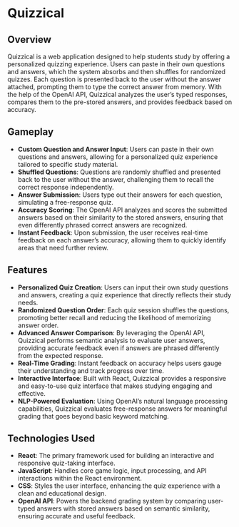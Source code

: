 # Quizzical

## Overview
Quizzical is a web application designed to help students study by offering a personalized quizzing experience. Users can paste in their own questions and answers, which the system absorbs and then shuffles for randomized quizzes. Each question is presented back to the user without the answer attached, prompting them to type the correct answer from memory. With the help of the OpenAI API, Quizzical analyzes the user’s typed responses, compares them to the pre-stored answers, and provides feedback based on accuracy.

## Gameplay
- **Custom Question and Answer Input**: Users can paste in their own questions and answers, allowing for a personalized quiz experience tailored to specific study material.
- **Shuffled Questions**: Questions are randomly shuffled and presented back to the user without the answer, challenging them to recall the correct response independently.
- **Answer Submission**: Users type out their answers for each question, simulating a free-response quiz.
- **Accuracy Scoring**: The OpenAI API analyzes and scores the submitted answers based on their similarity to the stored answers, ensuring that even differently phrased correct answers are recognized.
- **Instant Feedback**: Upon submission, the user receives real-time feedback on each answer’s accuracy, allowing them to quickly identify areas that need further review.

## Features
- **Personalized Quiz Creation**: Users can input their own study questions and answers, creating a quiz experience that directly reflects their study needs.
- **Randomized Question Order**: Each quiz session shuffles the questions, promoting better recall and reducing the likelihood of memorizing answer order.
- **Advanced Answer Comparison**: By leveraging the OpenAI API, Quizzical performs semantic analysis to evaluate user answers, providing accurate feedback even if answers are phrased differently from the expected response.
- **Real-Time Grading**: Instant feedback on accuracy helps users gauge their understanding and track progress over time.
- **Interactive Interface**: Built with React, Quizzical provides a responsive and easy-to-use quiz interface that makes studying engaging and effective.
- **NLP-Powered Evaluation**: Using OpenAI’s natural language processing capabilities, Quizzical evaluates free-response answers for meaningful grading that goes beyond basic keyword matching.

## Technologies Used
- **React**: The primary framework used for building an interactive and responsive quiz-taking interface.
- **JavaScript**: Handles core game logic, input processing, and API interactions within the React environment.
- **CSS**: Styles the user interface, enhancing the quiz experience with a clean and educational design.
- **OpenAI API**: Powers the backend grading system by comparing user-typed answers with stored answers based on semantic similarity, ensuring accurate and useful feedback.
